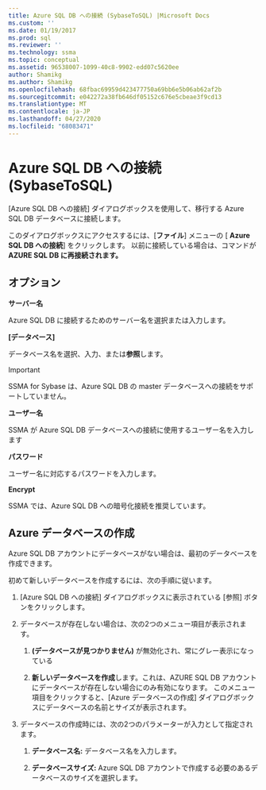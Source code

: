 ```yaml
---
title: Azure SQL DB への接続 (SybaseToSQL) |Microsoft Docs
ms.custom: ''
ms.date: 01/19/2017
ms.prod: sql
ms.reviewer: ''
ms.technology: ssma
ms.topic: conceptual
ms.assetid: 96538007-1099-40c8-9902-edd07c5620ee
author: Shamikg
ms.author: Shamikg
ms.openlocfilehash: 68fbac69959d423477750a69bb6e5b06ab62af2b
ms.sourcegitcommit: e042272a38fb646df05152c676e5cbeae3f9cd13
ms.translationtype: MT
ms.contentlocale: ja-JP
ms.lasthandoff: 04/27/2020
ms.locfileid: "68083471"
---
```

# <a name="connect-to-azure-sql-db--sybasetosql"></a>Azure SQL DB への接続 (SybaseToSQL)
[Azure SQL DB への接続] ダイアログボックスを使用して、移行する Azure SQL DB データベースに接続します。  
  
このダイアログボックスにアクセスするには、[**ファイル**] メニューの [ **Azure SQL DB への接続**] をクリックします。 以前に接続している場合は、コマンドが**AZURE SQL DB に再接続されます。**  
  
## <a name="options"></a>オプション  
**サーバー名**  
  
Azure SQL DB に接続するためのサーバー名を選択または入力します。  
  
**[データベース]**  
  
データベース名を選択、入力、または**参照**します。  
  
> [!IMPORTANT]  
> SSMA for Sybase は、Azure SQL DB の master データベースへの接続をサポートしていません。  
  
**ユーザー名**  
  
SSMA が Azure SQL DB データベースへの接続に使用するユーザー名を入力します  
  
**パスワード**  
  
ユーザー名に対応するパスワードを入力します。  
  
**Encrypt**  
  
SSMA では、Azure SQL DB への暗号化接続を推奨しています。  
  
## <a name="create-azure-database"></a>Azure データベースの作成  
Azure SQL DB アカウントにデータベースがない場合は、最初のデータベースを作成できます。  
  
初めて新しいデータベースを作成するには、次の手順に従います。  
  
1.  [Azure SQL DB への接続] ダイアログボックスに表示されている [参照] ボタンをクリックします。  
  
2.  データベースが存在しない場合は、次の2つのメニュー項目が表示されます。  
  
    1.  **(データベースが見つかりません)** が無効化され、常にグレー表示になっている  
  
    2.  **新しいデータベースを作成**します。これは、AZURE SQL DB アカウントにデータベースが存在しない場合にのみ有効になります。 このメニュー項目をクリックすると、[Azure データベースの作成] ダイアログボックスにデータベースの名前とサイズが表示されます。  
  
3.  データベースの作成時には、次の2つのパラメーターが入力として指定されます。  
  
    1.  **データベース名:** データベース名を入力します。  
  
    2.  **データベースサイズ:** Azure SQL DB アカウントで作成する必要のあるデータベースのサイズを選択します。  
  
